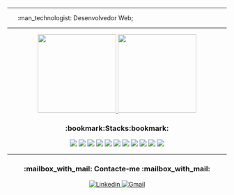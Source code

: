 <div align="right" > 
</div>
<hr>
<div>
<div align="right" > 
</div>
<ul style="list-style-type:none;">
  <li>:man_technologist: Desenvolvedor Web;</li>
</ul>
</div>
<hr>
</p>
</p>

<p align="center">
<a href="https://github.com/aquilessouza">
  <img height="180em" src="https://github-readme-stats.vercel.app/api/?username=aquilessouza&theme=tokyonight&show_icons=true"/> <img height="180em" src="https://github-readme-stats.vercel.app/api/top-langs/?username=aquilessouza&theme=tokyonight&layout=compact&langs_count=8&hide=HCL"/>
</a>
</p>
<h3 align="center">:bookmark:Stacks:bookmark:</h3>
</p>

<div align="center">
<span>
  <img src="https://img.icons8.com/color/48/000000/git.png"/>
</span>
<span>
  <img src="https://img.icons8.com/color/48/000000/javascript--v1.png"/>
</span>
<span>
  <img src="https://img.icons8.com/color/48/000000/html-5--v1.png"/>
</span>
<span>
  <img src="https://img.icons8.com/color/48/000000/css3.png"/>
</span>
<span>
  <img src="https://img.icons8.com/ultraviolet/40/000000/react--v1.png"/>
</span>
<span>
  <img src="https://img.icons8.com/color/48/000000/redux.png"/>
</span>
</span>
<span>
  <img src="https://img.icons8.com/fluency/50/000000/docker.png"/>
</span>
<span>
  <img src="https://img.icons8.com/fluency/48/000000/node-js.png" />
</span>
<span>
  <img src="https://img.icons8.com/fluency/50/000000/mysql-logo.png" />
</span>
<span>
  <img src="https://img.icons8.com/external-tal-revivo-color-tal-revivo/48/000000/external-mongodb-a-cross-platform-document-oriented-database-program-logo-color-tal-revivo.png" />
</span>
<span>
  <img src="https://img.icons8.com/fluency/48/000000/python.png" />
</span>
</div>
<hr>
<h3 align="center">:mailbox_with_mail: Contacte-me :mailbox_with_mail:</h3>
</p>
<div align="center">
<a href="https://www.linkedin.com/in/aquilessouza">
<img alt="Linkedin" src="https://img.shields.io/badge/linkedin-0077B5?logo=linkedin&logoColor=white&style=for-the-badge"/>
</a>
<a href="https://mailto:aquilesdant@gmail.com">
<img alt="Gmail" src="https://img.shields.io/badge/Gmail-D14836?style=for-the-badge&logo=gmail&logoColor=white"/>
</a>
</div>

